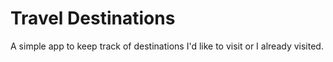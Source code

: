 # Travel Destinations

A simple app to keep track of destinations I'd like to visit or I already visited. 
